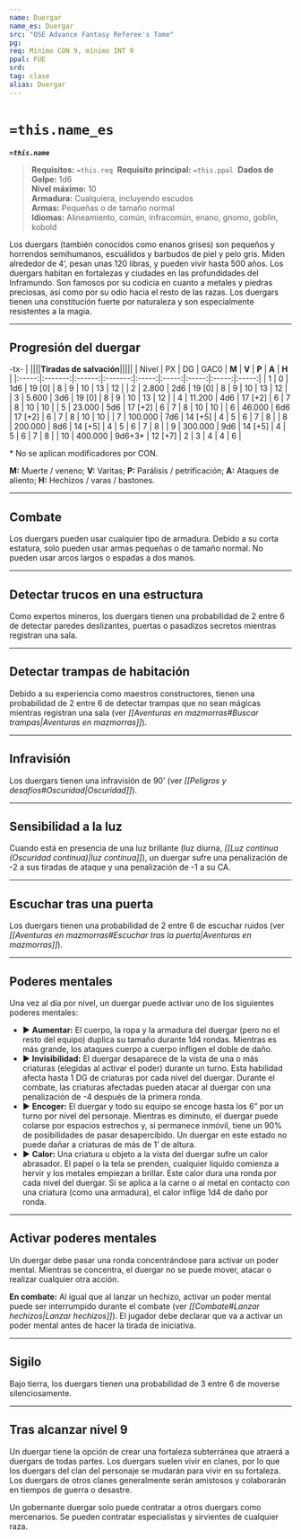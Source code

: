 ```yaml
---
name: Duergar
name_es: Duergar
src: "OSE Advance Fantasy Referee's Tome"
pg: 
req: Mínimo CON 9, mínimo INT 9
ppal: FUE
srd: 
tag: clase
alias: Duergar
---
```

# `=this.name_es` 

**_`=this.name`_**

> **Requisitos:** `=this.req` 
> **Requisito principal:** `=this.ppal` 
> **Dados de Golpe:** 1d6   
> **Nivel máximo:** 10   
> **Armadura:** Cualquiera, incluyendo escudos   
> **Armas:** Pequeñas o de tamaño normal   
> **Idiomas:** Alineamiento, común, infracomún, enano, gnomo, goblin, kobold

Los duergars (también conocidos como enanos grises) son pequeños y horrendos semihumanos, escuálidos y barbudos de piel y pelo gris. Miden alrededor de 4’, pesan unas 120 libras, y pueden vivir hasta 500 años. Los duergars habitan en fortalezas y ciudades en las profundidades del Inframundo. Son famosos por su codicia en cuanto a metales y piedras preciosas, así como por su odio hacia el resto de las razas. Los duergars tienen una constitución fuerte por naturaleza y son especialmente resistentes a la magia.

---
## Progresión del duergar

-tx-
| ||||**Tiradas de salvación**|||||
| Nivel |    PX   |   DG   |   GAC0  | **M** | **V** | **P** | **A** | **H** |
|:-----:|:-------:|:------:|:-------:|:-----:|:-----:|:-----:|:-----:|:-----:|
|   1   |    0    |   1d6  |  19 [0] |   8   |   9   |   10  |   13  |   12  |
|   2   |  2.800  |   2d6  |  19 [0] |   8   |   9   |   10  |   13  |   12  |
|   3   |  5.600  |   3d6  |  19 [0] |   8   |   9   |   10  |   13  |   12  |
|   4   |  11.200 |   4d6  | 17 [+2] |   6   |   7   |   8   |   10  |   10  |
|   5   |  23.000 |   5d6  | 17 [+2] |   6   |   7   |   8   |   10  |   10  |
|   6   |  46.000 |   6d6  | 17 [+2] |   6   |   7   |   8   |   10  |   10  |
|   7   | 100.000 |   7d6  | 14 [+5] |   4   |   5   |   6   |   7   |   8   |
|   8   | 200.000 |   8d6  | 14 [+5] |   4   |   5   |   6   |   7   |   8   |
|   9   | 300.000 |   9d6  | 14 [+5] |   4   |   5   |   6   |   7   |   8   |
|   10  | 400.000 | 9d6+3* | 12 [+7] |   2   |   3   |   4   |   4   |   6   |

\* No se aplican modificadores por CON.

**M:** Muerte / veneno; **V:** Varitas; **P:** Parálisis / petrificación; **A:** Ataques de aliento; **H:** Hechizos / varas / bastones.

---
## Combate

Los duergars pueden usar cualquier tipo de armadura. Debido a su corta estatura, solo pueden usar armas pequeñas o de tamaño normal. No pueden usar arcos largos o espadas a dos manos.

---
## Detectar trucos en una estructura

Como expertos mineros, los duergars tienen una probabilidad de 2 entre 6 de detectar paredes deslizantes, puertas o pasadizos secretos mientras registran una sala.

---
## Detectar trampas de habitación

Debido a su experiencia como maestros constructores, tienen una probabilidad de 2 entre 6 de detectar trampas que no sean mágicas mientras registran una sala (ver _[[Aventuras en mazmorras#Buscar trampas|Aventuras en mazmorras]]_).

---
## Infravisión

Los duergars tienen una infravisión de 90’ (ver _[[Peligros y desafíos#Oscuridad|Oscuridad]]_).

---
## Sensibilidad a la luz

Cuando está en presencia de una luz brillante (luz diurna, _[[Luz continua (Oscuridad continua)|luz continua]]_), un duergar sufre una penalización de -2 a sus tiradas de ataque y una penalización de -1 a su CA.

---
## Escuchar tras una puerta

Los duergars tienen una probabilidad de 2 entre 6 de escuchar ruidos (ver _[[Aventuras en mazmorras#Escuchar tras la puerta|Aventuras en mazmorras]]_).

---
## Poderes mentales

Una vez al día por nivel, un duergar puede activar uno de los siguientes poderes mentales: 

- ▶ **Aumentar:** El cuerpo, la ropa y la armadura del duergar (pero no el resto del equipo) duplica su tamaño durante 1d4 rondas. Mientras es más grande, los ataques cuerpo a cuerpo infligen el doble de daño. 
- ▶ **Invisibilidad:** El duergar desaparece de la vista de una o más criaturas (elegidas al activar el poder) durante un turno. Esta habilidad afecta hasta 1 DG de criaturas por cada nivel del duergar. Durante el combate, las criaturas afectadas pueden atacar al duergar con una penalización de -4 después de la primera ronda. 
- ▶ **Encoger:** El duergar y todo su equipo se encoge hasta los 6” por un turno por nivel del personaje. Mientras es diminuto, el duergar puede colarse por espacios estrechos y, si permanece inmóvil, tiene un 90% de posibilidades de pasar desapercibido. Un duergar en este estado no puede dañar a criaturas de más de 1’ de altura. 
- ▶ **Calor:** Una criatura u objeto a la vista del duergar sufre un calor abrasador. El papel o la tela se prenden, cualquier líquido comienza a hervir y los metales empiezan a brillar. Este calor dura una ronda por cada nivel del duergar. Si se aplica a la carne o al metal en contacto con una criatura (como una armadura), el calor inflige 1d4 de daño por ronda.

---
## Activar poderes mentales

Un duergar debe pasar una ronda concentrándose para activar un poder mental. Mientras se concentra, el duergar no se puede mover, atacar o realizar cualquier otra acción.

**En combate:** Al igual que al lanzar un hechizo, activar un poder mental puede ser interrumpido durante el combate (ver _[[Combate#Lanzar hechizos|Lanzar hechizos]]_). El jugador debe declarar que va a activar un poder mental antes de hacer la tirada de iniciativa.

---
## Sigilo

Bajo tierra, los duergars tienen una probabilidad de 3 entre 6 de moverse silenciosamente.

---
## Tras alcanzar nivel 9

Un duergar tiene la opción de crear una fortaleza subterránea que atraerá a duergars de todas partes. Los duergars suelen vivir en clanes, por lo que los duergars del clan del personaje se mudarán para vivir en su fortaleza. Los duergars de otros clanes generalmente serán amistosos y colaborarán en tiempos de guerra o desastre.

Un gobernante duergar solo puede contratar a otros duergars como mercenarios. Se pueden contratar especialistas y sirvientes de cualquier raza.